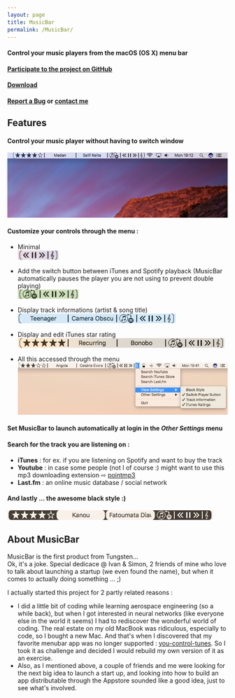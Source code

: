 ```yaml
---
layout: page
title: MusicBar
permalink: /MusicBar/
---
```

#### Control your music players from the macOS (OS X) menu bar

#### [Participate to the project on GitHub](https://github.com/Ericvulpi/MusicBar)

#### [Download](https://github.com/Ericvulpi/MusicBar/raw/master/DiscImageMounter/MusicBar.dmg)

#### [Report a Bug](https://github.com/Ericvulpi/MusicBar/issues) or [contact me](mailto:ericvulpi@gmail.com)

## Features

#### Control your music player without having to switch window  
![Screen Shot 2017-05-08 at 19.12.11.jpg](https://github.com/Ericvulpi/MusicBar/raw/master/images/MusicBar/Screenshot_base.jpg)

#### Customize your controls through the menu :
  * Minimal  
![](https://github.com/Ericvulpi/MusicBar/raw/master/images/MusicBar/Screenshot_mini.png)

  * Add the switch button between iTunes and Spotify playback (MusicBar automatically pauses the player you are not using to prevent double playing)  
![](https://github.com/Ericvulpi/MusicBar/raw/master/images/MusicBar/Screenshot_switch.png)

  * Display track informations (artist & song title)  
![](https://github.com/Ericvulpi/MusicBar/raw/master/images/MusicBar/Screenshot_track_info.png)

  * Display and edit iTunes star rating  
![](https://github.com/Ericvulpi/MusicBar/raw/master/images/MusicBar/Screenshot_star.png)

  * All this accessed through the menu
![](https://github.com/Ericvulpi/MusicBar/raw/master/images/MusicBar/Screenshot_menu.png)

#### Set MusicBar to launch automatically at login in the *Other Settings* menu

#### Search for the track you are listening on :
  * **iTunes** : for ex. if you are listening on Spotify and want to buy the track
  * **Youtube** : in case some people (not I of course :) might want to use this mp3 downloading extension ⇨ [pointmp3](http://blog.pointmp3.com/en/blog/extensions-navigateurs)
  * **Last.fm** : an online music database / social network

#### And lastly ... the awesome black style :)
![](https://github.com/Ericvulpi/MusicBar/raw/master/images/MusicBar/Screenshot_black.png)

## About MusicBar

MusicBar is the first product from Tungsten...  
Ok, it's a joke. Special dedicace @ Ivan & Simon, 2 friends of mine who love to talk about launching a startup (we even found the name), but when it comes to actually doing something ... ;)

I actually started this project for 2 partly related reasons :
* I did a little bit of coding while learning aerospace engineering (so a while back), but when I got interested in neural networks (like everyone else in the world it seems) I had to rediscover the wonderful world of coding. The real estate on my old MacBook was ridiculous, especially to code, so I bought a new Mac. And that's when I discovered that my favorite menubar app was no longer supported : [you-control-tunes](https://www.macupdate.com/app/mac/15802/you-control-tunes). So I took it as challenge and decided I would rebuild my own version of it as an exercise.
* Also, as I mentioned above, a couple of friends and me were looking for the next big idea to launch a start up, and looking into how to build an app distributable through the Appstore sounded like a good idea, just to see what's involved.
